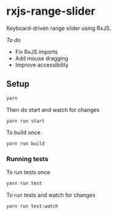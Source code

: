 # rxjs-range-slider

Keyboard-driven range slider using RxJS.

*To do*
* Fix RxJS imports
* Add mouse dragging
* Improve accessibility

## Setup

```sh
yarn
```

Then do start and watch for changes

```
yarn run start
```

To build once

```
yarn run build
```

### Running tests

To run tests once

```sh
yarn run test
```

To run tests and watch for changes

```sh
yarn run test:watch
```
